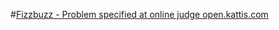 #[Fizzbuzz - Problem specified at online judge open.kattis.com](https://open.kattis.com/problems/fizzbuzz)
